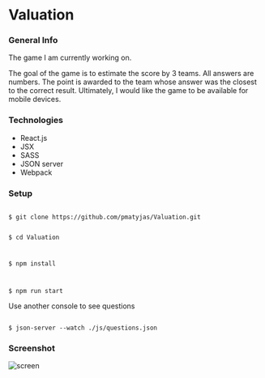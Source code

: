 <h1> Valuation </h1>

<h3> General Info </h3>
<p> The game I am currently working on. </p>
<p> The goal of the game is to estimate the score by 3 teams.
All answers are numbers.
The point is awarded to the team whose answer was the closest to the correct result.
Ultimately, I would like the game to be available for mobile devices.</p>

<h3>Technologies</h3>
<ul>
    <li> React.js </li>
    <li> JSX </li>
    <li> SASS </li>
    <li> JSON server </li>
    <li> Webpack </li>
</ul>

<h3>Setup</h3>
<code>
$ git clone https://github.com/pmatyjas/Valuation.git

$ cd Valuation

$ npm install

$ npm run start
</code>
<p>Use another console to see questions</p>
<code>
$ json-server --watch ./js/questions.json
</code>
<h3>Screenshot</h3>

![screen](./images/screenshot.jpg)
